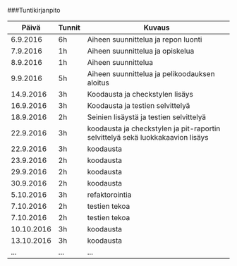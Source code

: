 ###Tuntikirjanpito

Päivä | Tunnit | Kuvaus
---------- | ----- | ------
6.9.2016 | 6h | Aiheen suunnittelua ja repon luonti
7.9.2016 | 1h | Aiheen suunnittelua ja opiskelua
8.9.2016 | 1h | Aiheen suunnittelua
9.9.2016 | 5h | Aiheen suunnittelua ja pelikoodauksen aloitus
14.9.2016 | 3h | Koodausta ja checkstylen lisäys
16.9.2016 | 3h | Koodausta ja testien selvittelyä
18.9.2016 | 2h | Seinien lisäystä ja testien selvittelyä
22.9.2016 | 3h | koodausta ja checkstylen ja pit-raportin selvittelyä sekä luokkakaavion lisäys
22.9.2016 | 3h | koodausta
23.9.2016 | 2h | koodausta
29.9.2016 | 2h | koodausta
30.9.2016 | 2h | koodausta
5.10.2016 | 3h | refaktorointia
7.10.2016 | 2h | testien tekoa
7.10.2016 | 2h | testien tekoa
10.10.2016 | 3h | koodausta
13.10.2016 | 3h | koodausta
... | ... | ...